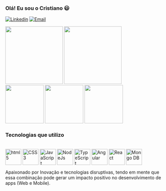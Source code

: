 ### Olá! Eu sou o Cristiano 😃

[![Linkedin](https://img.shields.io/badge/LinkedIn-0077B5?style=for-the-badge&logo=linkedin&logoColor=white)](https://www.linkedin.com/in/cristiano-pereira-de-ramos-84b5b1150/)
[![Email](https://img.shields.io/badge/Gmail-D14836?style=for-the-badge&logo=gmail&logoColor=white)](https://www.linkedin.com/in/cristiano-pereira-de-ramos-84b5b1150/)

<div align="">
    <img height="180em" src="https://github-readme-stats.vercel.app/api?username=CrisPer12&show_icons=true&include_all_commits=true&count_private=true&theme=algolia"/>
    <img height="180em" src="https://github-readme-stats.vercel.app/api/top-langs/?username=CrisPer12&layout=compact&langs_count=7&theme=algolia"/>   
</div>

<div>
    <img height="120em" src="https://github-readme-stats.vercel.app/api/pin/?username=CrisPer12&repo=plantmanager&theme=algolia" />
    <img height="120em" src="https://github-readme-stats.vercel.app/api/pin/?username=CrisPer12&repo=moveYouApp&theme=algolia" />
    <img height="120em" src="https://github-readme-stats.vercel.app/api/pin/?username=CrisPer12&repo=Proffy-Student&theme=algolia" />
</div>

### Tecnologias que utilizo
<div style="display: inline-block"><br/>
    <img height="50em" align="center" alt="html5" src="https://upload.wikimedia.org/wikipedia/commons/thumb/6/61/HTML5_logo_and_wordmark.svg/2048px-HTML5_logo_and_wordmark.svg.png">
    <img height="50em" align="center" alt="CSS3" src="https://upload.wikimedia.org/wikipedia/commons/thumb/d/d5/CSS3_logo_and_wordmark.svg/1200px-CSS3_logo_and_wordmark.svg.png">
    <img height="50em" align="center" alt="JavaScript" src="https://upload.wikimedia.org/wikipedia/commons/thumb/9/99/Unofficial_JavaScript_logo_2.svg/1024px-Unofficial_JavaScript_logo_2.svg.png">
    <img height="50em" align="center" alt="NodeJs" src="https://upload.wikimedia.org/wikipedia/commons/thumb/d/d9/Node.js_logo.svg/1280px-Node.js_logo.svg.png">
    <img height="50em" align="center" alt="TypeScript" src="https://upload.wikimedia.org/wikipedia/commons/thumb/4/4c/Typescript_logo_2020.svg/2048px-Typescript_logo_2020.svg.png">
    <img height="50em" align="center" alt="Angular" src="https://upload.wikimedia.org/wikipedia/commons/thumb/c/cf/Angular_full_color_logo.svg/1024px-Angular_full_color_logo.svg.png">
    <img height="50em" align="center" alt="React" src="https://upload.wikimedia.org/wikipedia/commons/thumb/a/a7/React-icon.svg/2300px-React-icon.svg.png">
    <img height="50em" align="center" alt="Mongo DB" src="https://static.cdnlogo.com/logos/m/30/mongodb-icon.svg">
</div>

<br>

Apaixonado por Inovação e tecnologias disruptivas, tendo em mente que essa combinação pode gerar um impacto positivo no desenvolvimento de apps (Web e Mobile).


